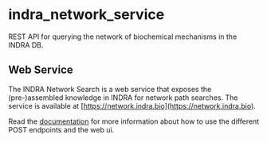 # indra_network_service
REST API for querying the network of biochemical mechanisms in the INDRA DB.

## Web Service

The INDRA Network Search is a web service that exposes the (pre-)assembled 
knowledge in INDRA for network path searches. The service is available at
[https://network.indra.bio](https://network.indra.bio).

Read the 
[documentation](https://indra_network_search.readthedocs.io/en/latest/)
for more information about how to use the different POST endpoints and the
web ui.
